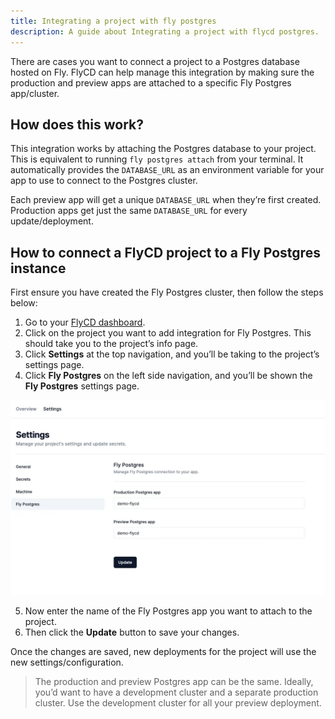 ```yaml
---
title: Integrating a project with fly postgres
description: A guide about Integrating a project with flycd postgres.
---
```


There are cases you want to connect a project to a Postgres database hosted on Fly. FlyCD can help manage this integration by making sure the production and preview apps are attached to a specific Fly Postgres app/cluster.

## How does this work?

This integration works by attaching the Postgres database to your project. This is equivalent to running `fly postgres attach` from your terminal. It automatically provides the `DATABASE_URL` as an environment variable for your app to use to connect to the Postgres cluster.

Each preview app will get a unique `DATABASE_URL` when they’re first created. Production apps get just the same `DATABASE_URL` for every update/deployment.

## How to connect a FlyCD project to a Fly Postgres instance

First ensure you have created the Fly Postgres cluster, then follow the steps below:

1. Go to your [FlyCD dashboard](https://flycd.dev/dashboard).
2. Click on the project you want to add integration for Fly Postgres. This should take you to the project’s info page.
3. Click **Settings** at the top navigation, and you’ll be taking to the project’s settings page.
4. Click **Fly Postgres** on the left side navigation, and you’ll be shown the **Fly Postgres** settings page.

![Project settings page!](../../../assets/images/project-settings-page.webp)

5. Now enter the name of the Fly Postgres app you want to attach to the project.
6. Then click the **Update** button to save your changes.

Once the changes are saved, new deployments for the project will use the new settings/configuration.

> The production and preview Postgres app can be the same. Ideally, you’d want to have a development cluster and a separate production cluster. Use the development cluster for all your preview deployment.